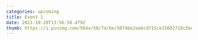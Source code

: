 ```yaml
---
categories: upcoming
title: Event 1
date: 2021-10-20T13:56:58.479Z
thumb: https://i.pinimg.com/564x/50/74/be/5074be2aebcd715ce15602718c5be68e.jpg
---
```

